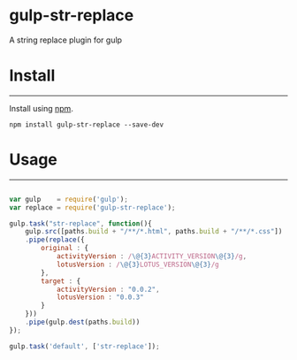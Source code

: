 # gulp-str-replace

A string replace plugin for gulp

# Install
-------

Install using [npm](https://npmjs.org/package/gulp-str-replace).

```
npm install gulp-str-replace --save-dev

```

# Usage
-----

```js

var gulp    = require('gulp');
var replace = require('gulp-str-replace');

gulp.task("str-replace", function(){
    gulp.src([paths.build + "/**/*.html", paths.build + "/**/*.css"])
    .pipe(replace({
        original : {
            activityVersion : /\@{3}ACTIVITY_VERSION\@{3}/g,
            lotusVersion : /\@{3}LOTUS_VERSION\@{3}/g
        },
        target : {
            activityVersion : "0.0.2",
            lotusVersion : "0.0.3"
        }
    }))
    .pipe(gulp.dest(paths.build))
});

gulp.task('default', ['str-replace']);

```